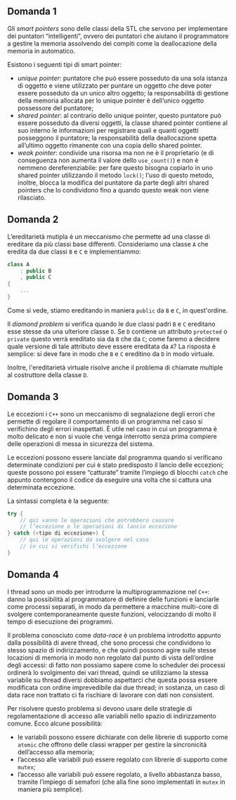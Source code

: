## Domanda 1
Gli _smart pointers_ sono delle classi della STL che servono per implementare dei puntatori “intelligenti”, ovvero dei puntatori che aiutano il programmatore a gestire la memoria assolvendo dei compiti come la deallocazione della memoria in automatico.

Esistono i seguenti tipi di smart pointer:
* _unique pointer_: puntatore che può essere posseduto da una sola istanza di oggetto e viene utilizzato per puntare un oggetto che deve poter essere posseduto da un unico altro oggetto; la responsabilità di gestione della memoria allocata per lo unique pointer è dell’unico oggetto possessore del puntatore;
* _shared pointer_: al contrario dello unique pointer, questo puntatore può essere posseduto da diversi oggetti, la classe shared pointer contiene al suo interno le informazioni per registrare quali e quanti oggetti posseggono il puntatore; la responsabilità della deallocazione spetta all’ultimo oggetto rimanente con una copia dello shared pointer.
* _weak pointer_: condivide una risorsa ma non ne è il proprietario (e di conseguenza non aumenta il valore dello `use_count()`) e non è nemmeno dereferenziabile: per fare questo bisogna copiarlo in uno shared pointer utilizzando il metodo `lock()`; l'uso di questo metodo, inoltre, blocca la modifica del puntatore da parte degli altri shared pointers che lo condividono fino a quando questo weak non viene rilasciato.

## Domanda 2
L’ereditarietà mutipla è un meccanismo che permette ad una classe di ereditare da più classi base differenti. Consideriamo una classe `A` che eredita da due classi `B` e `C` e implementiammo:
```cpp
class A 
    : public B
    , public C
{
    ...
}
```
Come si vede, stiamo ereditando in maniera `public` da `B` e `C`, in quest'ordine.

Il _diamond problem_ si verifica quando le due classi padri `B` e `C` ereditano esse stesse da una ulteriore classe `D`. Se `D` contiene un attributo `protected` o `private` questo verrà ereditato sia da `B` che da `C`; come faremo a decidere quale versione di tale attributo deve essere ereditata da `A`? La risposta è semplice: si deve fare in modo che `B` e `C` ereditino da `D` in modo virtuale.

Inoltre, l'ereditarietà virtuale risolve anche il problema di chiamate multiple al costruttore della classe `D`.


## Domanda 3
Le eccezioni i `C++` sono un meccanismo di segnalazione degli errori che permette di regolare il comportamento di un programma nel caso si verifichino degli errori inaspettati. È utile nel caso in cui un programma è molto delicato e non si vuole che venga interrotto senza prima compiere delle operazioni di messa in sicurezza del sistema. 

Le eccezioni possono essere lanciate dal programma quando si verificano determinate condizioni per cui è stato predisposto il lancio delle eccezioni; queste possono poi essere “catturate” tramite l’impiego di blocchi `catch` che appunto contengono il codice da eseguire una volta che si cattura una determinata eccezione.

La sintassi completa è la seguente:
```cpp
try {
	// qui vanno le operazioni che potrebbero causare 
    // l’eccezione e le operazioni di lancio eccezione
} catch (<tipo di eccezione>) {
	// qui le operazioni da svolgere nel caso 
    // in cui si verifichi l’eccezione
}
```

## Domanda 4
I thread sono un modo per introdurre la multiprogrammazione nel `C++`: danno la possibilità al programmatore di definire delle funzioni e lanciarle come processi separati, in modo da permettere a macchine multi-core di svolgere contemporaneamente queste funzioni, velocizzando di molto il tempo di esecuzione dei programmi.

Il problema conosciuto come *data-race* è un problema introdotto appunto dalla possibilità di avere thread, che sono processi che condividono lo stesso spazio di indirizzamento, e che quindi possono agire sulle stesse locazioni di memoria in modo non regolato dal punto di vista dell’ordine degli accessi: di fatto non possiamo sapere come lo scheduler dei processi ordinerà lo svolgimento dei vari thread, quindi se utilizziamo la stessa variabile su thread diversi dobbiamo aspettarci che questa possa essere modificata con ordine imprevedibile dai due thread; in sostanza, un caso di data race non trattato ci fa rischiare di lavorare con dati non consistent.

Per risolvere questo problema si devono usare delle strategie di regolamentazione di accesso alle variabili nello spazio di indirizzamento comune. Ecco alcune possibilità:
* le variabili possono essere dichiarate con delle librerie di supporto come `atomic` che offrono delle classi wrapper per gestire la sincronicità dell’accesso alla memoria;
* l’accesso alle variabili può essere regolato con librerie di supporto come `mutex`;
* l’accesso alle variabili può essere regolato, a livello abbastanza basso, tramite l’impiego di semafori (che alla fine sono implementati in `mutex` in maniera più semplice).
